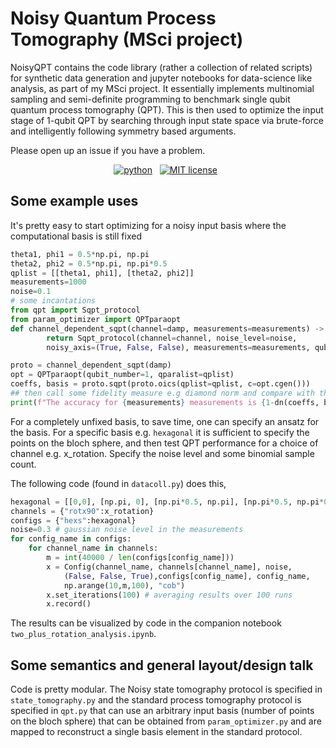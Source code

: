 Noisy Quantum Process Tomography (MSci project)
================================


NoisyQPT contains the code library (rather a collection of related scripts) for synthetic data generation and jupyter notebooks for data-science like analysis, as part of my MSci project. It essentially implements multinomial sampling and semi-definite programming to benchmark single qubit quantum process tomography (QPT). This is then used to
optimize the input stage of 1-qubit QPT by searching through input state space via brute-force and intelligently following symmetry based arguments.

Please open up an issue if you have a problem. 
<p align="center">
    <a href="https://www.python.org/">
        <img src="https://img.shields.io/badge/python-v3-brightgreen.svg"
            alt="python"></a> &nbsp;
    <a href="https://opensource.org/licenses/MIT">
        <img src="https://img.shields.io/badge/license-MIT-brightgreen.svg"
            alt="MIT license"></a> &nbsp;
</p>

## Some example uses
It's pretty easy to start optimizing for a noisy input basis where the computational basis is still fixed
```python
theta1, phi1 = 0.5*np.pi, np.pi
theta2, phi2 = 0.5*np.pi, np.pi*0.5
qplist = [[theta1, phi1], [theta2, phi2]]
measurements=1000
noise=0.1
# some incantations
from qpt import Sqpt_protocol
from param_optimizer import QPTparaopt
def channel_dependent_sqpt(channel=damp, measurements=measurements) -> Sqpt_protocol:
        return Sqpt_protocol(channel=channel, noise_level=noise, 
        noisy_axis=(True, False, False), measurements=measurements, qubits=1)

proto = channel_dependent_sqpt(damp)
opt = QPTparaopt(qubit_number=1, qparalist=qplist)
coeffs, basis = proto.sqpt(proto.oics(qplist=qplist, c=opt.cgen()))
## then call some fidelity measure e.g diamond norm and compare with the theoretical channel's transformed states
print(f"The accuracy for {measurements} measurements is {1-dn(coeffs, basis, damp)} and noise is {noise}")
```
For a completely unfixed basis, to save time, one can specify an ansatz for the basis.
For a specific basis e.g. `hexagonal` it is sufficient to specify the points on the bloch sphere, and then test QPT performance for a choice of channel e.g. x_rotation.
Specify the noise level and some binomial sample count.

The following code  (found in `datacoll.py`) does this,
```python
hexagonal = [[0,0], [np.pi, 0], [np.pi*0.5, np.pi], [np.pi*0.5, np.pi*0.5], [np.pi*0.5, 0], [np.pi*0.5, np.pi*1.5]]
channels = {"rotx90":x_rotation}
configs = {"hexs":hexagonal}
noise=0.3 # gaussian noise level in the measurements    
for config_name in configs:
    for channel_name in channels:
        m = int(40000 / len(configs[config_name]))
        x = Config(channel_name, channels[channel_name], noise, 
            (False, False, True),configs[config_name], config_name, 
            np.arange(10,m,100), "cob")        
        x.set_iterations(100) # averaging results over 100 runs
        x.record()
```
The results can be visualized by code in the companion notebook `two_plus_rotation_analysis.ipynb`. 
## Some semantics and general layout/design talk
Code is pretty modular. The Noisy state tomography protocol is specified in `state_tomography.py` and the standard process tomography protocol is specified in `qpt.py` that can use an arbitrary input basis (number of points on the bloch sphere) that can be obtained from `param_optimizer.py` and are mapped to reconstruct a single basis element in the standard protocol. 
